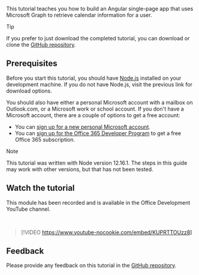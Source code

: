 <!-- markdownlint-disable MD002 MD041 -->

This tutorial teaches you how to build an Angular single-page app that uses Microsoft Graph to retrieve calendar information for a user.

> [!TIP]
> If you prefer to just download the completed tutorial, you can download or clone the [GitHub repository](https://github.com/microsoftgraph/msgraph-training-angularspa).

## Prerequisites

Before you start this tutorial, you should have [Node.js](https://nodejs.org) installed on your development machine. If you do not have Node.js, visit the previous link for download options.

You should also have either a personal Microsoft account with a mailbox on Outlook.com, or a Microsoft work or school account. If you don't have a Microsoft account, there are a couple of options to get a free account:

- You can [sign up for a new personal Microsoft account](https://signup.live.com/signup?wa=wsignin1.0&rpsnv=12&ct=1454618383&rver=6.4.6456.0&wp=MBI_SSL_SHARED&wreply=https://mail.live.com/default.aspx&id=64855&cbcxt=mai&bk=1454618383&uiflavor=web&uaid=b213a65b4fdc484382b6622b3ecaa547&mkt=E-US&lc=1033&lic=1).
- You can [sign up for the Office 365 Developer Program](https://developer.microsoft.com/office/dev-program) to get a free Office 365 subscription.

> [!NOTE]
> This tutorial was written with Node version 12.16.1. The steps in this guide may work with other versions, but that has not been tested.

## Watch the tutorial

This module has been recorded and is available in the Office Development YouTube channel.

<!-- markdownlint-disable MD033 MD034 -->
<br/>

> [!VIDEO https://www.youtube-nocookie.com/embed/KUPRTTOUzz8]
<!-- markdownlint-enable MD033 MD034 -->

## Feedback

Please provide any feedback on this tutorial in the [GitHub repository](https://github.com/microsoftgraph/msgraph-training-angularspa).
